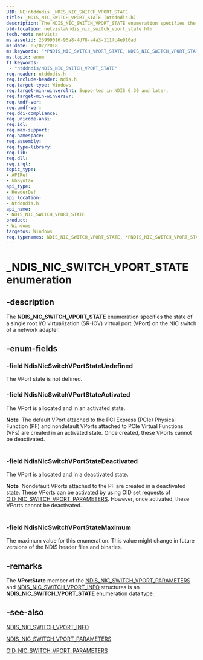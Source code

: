 ```yaml
---
UID: NE:ntddndis._NDIS_NIC_SWITCH_VPORT_STATE
title: _NDIS_NIC_SWITCH_VPORT_STATE (ntddndis.h)
description: The NDIS_NIC_SWITCH_VPORT_STATE enumeration specifies the state of a single root I/O virtualization (SR-IOV) virtual port (VPort) on the NIC switch of a network adapter.
old-location: netvista\ndis_nic_switch_vport_state.htm
tech.root: netvista
ms.assetid: 25999016-95a8-4d78-a4a3-111fc4e910ad
ms.date: 05/02/2018
ms.keywords: "*PNDIS_NIC_SWITCH_VPORT_STATE, NDIS_NIC_SWITCH_VPORT_STATE, NDIS_NIC_SWITCH_VPORT_STATE enumeration [Network Drivers Starting with Windows Vista], NdisNicSwitchVPortStateActivated, NdisNicSwitchVPortStateDeactivated, NdisNicSwitchVPortStateMaximum, NdisNicSwitchVPortStateUndefined, PNDIS_NIC_SWITCH_VPORT_STATE, PNDIS_NIC_SWITCH_VPORT_STATE enumeration pointer [Network Drivers Starting with Windows Vista], _NDIS_NIC_SWITCH_VPORT_STATE, netvista.ndis_nic_switch_vport_state, ntddndis/NDIS_NIC_SWITCH_VPORT_STATE, ntddndis/NdisNicSwitchVPortStateActivated, ntddndis/NdisNicSwitchVPortStateDeactivated, ntddndis/NdisNicSwitchVPortStateMaximum, ntddndis/NdisNicSwitchVPortStateUndefined, ntddndis/PNDIS_NIC_SWITCH_VPORT_STATE"
ms.topic: enum
f1_keywords:
 - "ntddndis/NDIS_NIC_SWITCH_VPORT_STATE"
req.header: ntddndis.h
req.include-header: Ndis.h
req.target-type: Windows
req.target-min-winverclnt: Supported in NDIS 6.30 and later.
req.target-min-winversvr: 
req.kmdf-ver: 
req.umdf-ver: 
req.ddi-compliance: 
req.unicode-ansi: 
req.idl: 
req.max-support: 
req.namespace: 
req.assembly: 
req.type-library: 
req.lib: 
req.dll: 
req.irql: 
topic_type:
- APIRef
- kbSyntax
api_type:
- HeaderDef
api_location:
- Ntddndis.h
api_name:
- NDIS_NIC_SWITCH_VPORT_STATE
product:
- Windows
targetos: Windows
req.typenames: NDIS_NIC_SWITCH_VPORT_STATE, *PNDIS_NIC_SWITCH_VPORT_STATE
---
```


# _NDIS_NIC_SWITCH_VPORT_STATE enumeration


## -description


The <b>NDIS_NIC_SWITCH_VPORT_STATE</b> enumeration specifies the state of a single root I/O virtualization (SR-IOV) virtual port (VPort) on the NIC switch of a network adapter.


## -enum-fields




### -field NdisNicSwitchVPortStateUndefined

The VPort state is not defined.


### -field NdisNicSwitchVPortStateActivated

The VPort is allocated and in an activated state.

<div class="alert"><b>Note</b>  The default VPort attached to the PCI Express (PCIe) Physical Function (PF) and nondefault VPorts attached to PCIe Virtual Functions (VFs) are created in an activated state. Once created, these VPorts cannot be deactivated.</div>
<div> </div>

### -field NdisNicSwitchVPortStateDeactivated

The VPort is allocated and in a deactivated state.

<div class="alert"><b>Note</b>  Nondefault VPorts attached to the PF are created in a deactivated state. These VPorts can be activated by using OID set requests of <a href="https://docs.microsoft.com/windows-hardware/drivers/network/oid-nic-switch-vport-parameters">OID_NIC_SWITCH_VPORT_PARAMETERS</a>. However, once activated, these VPorts cannot be deactivated.</div>
<div> </div>

### -field NdisNicSwitchVPortStateMaximum

The maximum value for this enumeration. This value might change in future versions of the NDIS header files and binaries.


## -remarks



The <b>VPortState</b> member of the <a href="https://docs.microsoft.com/windows-hardware/drivers/ddi/ntddndis/ns-ntddndis-_ndis_nic_switch_vport_parameters">NDIS_NIC_SWITCH_VPORT_PARAMETERS</a> and <a href="https://docs.microsoft.com/windows-hardware/drivers/ddi/ntddndis/ns-ntddndis-_ndis_nic_switch_vport_info">NDIS_NIC_SWITCH_VPORT_INFO</a> structures is an <b>NDIS_NIC_SWITCH_VPORT_STATE</b> enumeration data type. 




## -see-also




<b></b>



<a href="https://docs.microsoft.com/windows-hardware/drivers/ddi/ntddndis/ns-ntddndis-_ndis_nic_switch_vport_info">NDIS_NIC_SWITCH_VPORT_INFO</a>



<a href="https://docs.microsoft.com/windows-hardware/drivers/ddi/ntddndis/ns-ntddndis-_ndis_nic_switch_vport_parameters">NDIS_NIC_SWITCH_VPORT_PARAMETERS</a>



<a href="https://docs.microsoft.com/windows-hardware/drivers/network/oid-nic-switch-vport-parameters">OID_NIC_SWITCH_VPORT_PARAMETERS</a>
 

 

